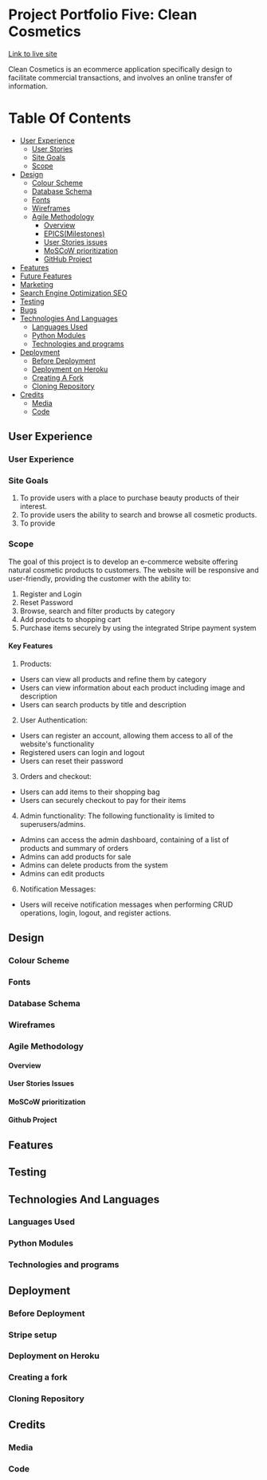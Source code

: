 # Project Portfolio Five: Clean Cosmetics

[Link to live site]()

Clean Cosmetics is an ecommerce application specifically design to facilitate commercial transactions, and involves an online transfer of information.

# Table Of Contents

-   [User Experience](#user-experience)
    -   [User Stories](#user-stories)
    -   [Site Goals](#site-goals)
    -   [Scope](#scope)
-   [Design](#design)
    -   [Colour Scheme](#colour-scheme)
    -   [Database Schema](#Database-Schema)
    -   [Fonts](#Fonts)
    -   [Wireframes](#Wireframes)
    -   [Agile Methodology](#Agile-Methodology)
         -   [Overview](#overview)
         -   [EPICS(Milestones)](#epicsmilestones)
         -   [User Stories issues](#user-stories-issues)
         -   [MoSCoW prioritization](#moscow-prioritization)
         -   [GitHub Project](#github-project)
-   [Features](#features)
-   [Future Features](#future-features)
-   [Marketing](#marketing)
-   [Search Engine Optimization SEO](#search-engine-optimization-seo)
-   [Testing](#testing)
-   [Bugs](#Bugs)
-   [Technologies And Languages](#technologies-and-languages)
    -   [Languages Used](#languages-used)
    -   [Python Modules](#python-modules)
    -   [Technologies and programs](#technologies-and-programs)
-   [Deployment](#deployment)
    -   [Before Deployment](#before-deployment)
    -   [Deployment on Heroku](#deployment-on-heroku)
    -   [Creating A Fork](#creating-a-fork)
    -   [Cloning Repository](#cloning-repository)
-   [Credits](#credits)
    -   [Media](#media)
    -   [Code](#code)

## User Experience

### User Experience

### Site Goals

1. To provide users with a place to purchase beauty products of their interest.
2. To provide users the ability to search and browse all cosmetic products.
3. To provide 

### Scope

The goal of this project is to develop an e-commerce website offering natural cosmetic products to customers. The website will be responsive and user-friendly, providing the customer with the ability to:

1. Register and Login
2. Reset Password
3. Browse, search and filter products by category
4. Add products to shopping cart
5. Purchase items securely by using the integrated Stripe payment system

#### Key Features

1. Products:
- Users can view all products and refine them by category
- Users can view information about each product including image and description
- Users can search products by title and description

2. User Authentication:
- Users can register an account, allowing them access to all of the website's functionality
- Registered users can login and logout
- Users can reset their password

3. Orders and checkout:
- Users can add items to their shopping bag
- Users can securely checkout to pay for their items

4. Admin functionality:
The following functionality is limited to superusers/admins.
- Admins can access the admin dashboard, containing of a list of products and summary of orders
- Admins can add products for sale
- Admins can delete products from the system
- Admins can edit products

6. Notification Messages:
- Users will receive notification messages when performing CRUD operations, login, logout, and register actions.

## Design

### Colour Scheme

### Fonts

### Database Schema

### Wireframes

### Agile Methodology

#### Overview

#### User Stories Issues

#### MoSCoW prioritization

#### Github Project

## Features

## Testing

## Technologies And Languages

### Languages Used

### Python Modules

### Technologies and programs

## Deployment

### Before Deployment

### Stripe setup

### Deployment on Heroku

### Creating a fork

### Cloning Repository

## Credits

### Media

### Code


